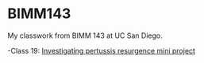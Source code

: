 # BIMM143

My classwork from BIMM 143 at UC San Diego.

-Class 19: [Investigating pertussis resurgence mini project](https://github.com/kmrojas11/bimm143_github/blob/main/class19/class19.qmd) 
